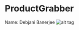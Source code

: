 # ProductGrabber

Name: Debjani Banerjee
![alt tag](http://www.cs.ucsb.edu/sites/cs.ucsb.edu/files/styles/portrait-full/public/images/graduate/Banerjee_Debjani.JPG?itok=LqDB-Jv4&c=5e9edca59dfe29e0fa4f6fcdb247aa7e)
